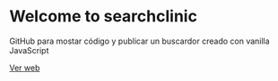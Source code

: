 # Welcome to searchclinic


GitHub para mostar código y publicar un buscardor creado con vanilla JavaScript



[Ver web](https://vgb86.github.io/to-do.github.io/)
